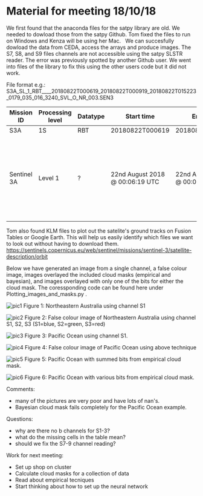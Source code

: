  
# Material for meeting 18/10/18

We first found that the anaconda files for the satpy library are old. We needed to dowload those from the satpy Github. Tom fixed the files to run on Windows and Kenza will be using her Mac. 
 
We can succesfully dowload the data from CEDA, access the arrays and produce images. The S7, S8, and S9 files channels are not accessible using the satpy SLSTR reader. The error was previously spotted by another Github user. We went into files of the library to fix this using the other users code but it did not work. 

File format e.g.: 
S3A_SL_1_RBT____20180822T000619_20180822T000919_20180822T015223_0179_035_016_3240_SVL_O_NR_003.SEN3

Mission ID | Processing level | Datatype | Start time | End time | Creation time | Duration | Cycle | Relative orbit| Frame | Center | Mode | Timeliness | Collection 
---------- | ---------------- | -------- | ---------- | ---------| ------------- | -------- | ----- | --------------| ----- | ------ | ---- | ---------- | ------------
S3A | 1S | RBT |20180822T000619 | 20180822T000919| 20180822T015223 | 0179 | 035 | 016 | 3240 | SVL | O | NR | 003
Sentinel 3A | Level 1 | ? | 22nd August 2018 @ 00:06:19 UTC | 22nd August 2018 @ 00:09:19 UTC| 22nd August 2018 @ 01:52:23 UTC | 179s | 35 multiples of 385 orbits (385 orbits are completed before the ground tracks are repeated) | 16th orbit in cycle | 3240 | Svalbard processing center | ? | ? | ?

Tom also found KLM files to plot out the satelite's ground tracks on Fusion Tables or Google Earth. This will help us easily identify which files we want to look out without having to download them. 
https://sentinels.copernicus.eu/web/sentinel/missions/sentinel-3/satellite-description/orbit

Below we have generated an image from a single channel, a false colour image, images overlayed the included cloud masks (empirical and bayesian), and images overlayed with only one of the bits for either the cloud mask. The coressponding code can be found here under Plotting_images_and_masks.py . 

![pic1](https://i.imgur.com/wq042GJ.png)
Figure 1: Northeastern Australia using channel S1

![pic2](https://i.imgur.com/TBI2O0x.png)
Figure 2: False colour image of Northeastern Australia using channel S1, S2, S3 (S1=blue, S2=green, S3=red)

![pic3](https://i.imgur.com/GX71Une.png)
Figure 3: Pacific Ocean using channel S1.

![pic4](https://i.imgur.com/0KSuxBP.png)
Figure 4: False colour image of Pacific Ocean using above technique

![pic5](https://i.imgur.com/lIThjB3.png)
Figure 5: Pacific Ocean with summed bits from empirical cloud mask.

![pic6](https://i.imgur.com/Cx2jqCl.png)
Figure 6: Pacific Ocean with various bits from empirical cloud mask. 


Comments: 
- many of the pictures are very poor and have lots of nan's.
- Bayesian cloud mask fails completely for the Pacific Ocean example.

Questions:
- why are there no b channels for S1-3?
- what do the missing cells in the table mean? 
- should we fix the S7-9 channel reading?

Work for next meeting: 
- Set up shop on cluster 
- Calculate cloud masks for a collection of data 
- Read about empirical tecniques 
- Start thinking about how to set up the neural network

